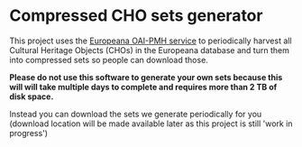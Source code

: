 # Compressed CHO sets generator 
This project uses the [Europeana OAI-PMH service](https://api.europeana.eu/oai/record/) to periodically harvest all
 Cultural Heritage Objects (CHOs) in the Europeana database and turn them into compressed sets so people can
 download those.

<b>Please do not use this software to generate your own sets because this will 
will take multiple days to complete and requires more than 2 TB of disk space.</b> 

Instead you can download the sets we generate periodically for you (download location will be made available later
as this project is still 'work in progress')




